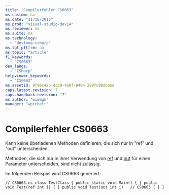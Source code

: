 ```yaml
---
title: "Compilerfehler CS0663"
ms.custom: na
ms.date: "11/16/2016"
ms.prod: "visual-studio-dev14"
ms.reviewer: na
ms.suite: na
ms.technology: 
  - "devlang-csharp"
ms.tgt_pltfrm: na
ms.topic: "article"
f1_keywords: 
  - "CS0663"
dev_langs: 
  - "CSharp"
helpviewer_keywords: 
  - "CS0663"
ms.assetid: 9f96c42b-dcc8-4a0f-8404-289fc88dba5e
caps.latest.revision: 7
caps.handback.revision: "7"
ms.author: "wiwagn"
manager: "wpickett"
---
```

# Compilerfehler CS0663
Kann keine überladenen Methoden definieren, die sich nur in "ref" und "out" unterscheiden.  
  
 Methoden, die sich nur in ihrer Verwendung von [ref](../Topic/ref%20\(C%23%20Reference\).md) und [out](../Topic/out%20\(C%23%20Reference\).md) für einen Parameter unterscheiden, sind nicht zulässig.  
  
 Im folgenden Beispiel wird CS0663 generiert:  
  
```  
// CS0663.cs class TestClass { public static void Main() { } public void Test(ref int i) { } public void Test(out int i)   // CS0663 { } }  
```